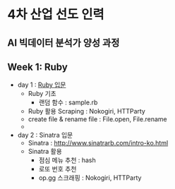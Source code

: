 # 4차 산업 선도 인력
AI 빅데이터 분석가 양성 과정
---

## Week 1: Ruby
- day 1 : [Ruby 입문](https://github.com/jjuya/LikeLion_class_Ruby/tree/master/1day_Ruby)
    * Ruby 기초
        - 랜덤 함수 : sample.rb
    * Ruby 활용 Scraping : Nokogiri, HTTParty
    * create file & rename file : File.open, File.rename
    * 
- day 2 : Sinatra 입문
    * Sinatra : http://www.sinatrarb.com/intro-ko.html
    * Sinatra 활용
        - 점심 메뉴 추천 : hash
        - 로또 번호 추천
        - op.gg 스크래핑 : Nokogiri, HTTParty

